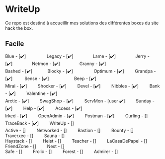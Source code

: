 # WriteUp
Ce repo est destiné à accueillir mes solutions des différentes boxes du site hack the box.

## Facile
Blue - [:heavy_check_mark:]&ensp;&ensp;&ensp;&ensp;&ensp;&emsp;&emsp; 
Legacy - [:heavy_check_mark:]&ensp;&ensp;&ensp;&ensp;&ensp;&emsp;&emsp;Lame - [:heavy_check_mark:]&ensp;&ensp;&ensp;&ensp;&ensp;&emsp;&emsp;Jerry - [:heavy_check_mark:]&ensp;&ensp;&ensp;&ensp;&ensp;&emsp;&emsp;Netmon - [:heavy_check_mark:]&ensp;&ensp;&ensp;&ensp;&ensp;&emsp;&emsp;Granny - [:heavy_check_mark:] </br>
Bashed - [:heavy_check_mark:]&ensp;&ensp;&ensp;&emsp;&emsp;Blocky - [:heavy_check_mark:]&ensp;&ensp;&ensp;&ensp;&emsp;&ensp;&ensp;&ensp; Optimum - [:heavy_check_mark:]&ensp;&ensp;&ensp;&emsp;Grandpa - [:heavy_check_mark:]&ensp;&ensp;&ensp;&emsp; Sense - [:heavy_check_mark:]&ensp;&ensp;&ensp;&emsp;&emsp;&emsp;&emsp; Beep - [:heavy_check_mark:] </br>
Mirai - [:heavy_check_mark:]&ensp;&ensp;&ensp;&ensp;&ensp;Shocker - [:heavy_check_mark:]&ensp;&ensp;&ensp;&ensp;&ensp;Devel - [:heavy_check_mark:]&ensp;&ensp;&ensp;&ensp;&ensp;Nibbles - [:heavy_check_mark:]&ensp;&ensp;&ensp;&ensp;&ensp;Bank - [:heavy_check_mark:]&ensp;&ensp;&ensp;&ensp;&ensp;Valentine - [:heavy_check_mark:]</br>
Arctic - [:heavy_check_mark:]&ensp;&ensp;&ensp;&ensp;&ensp;SwagShop - [:heavy_check_mark:]&ensp;&ensp;&ensp;&ensp;&ensp;ServMon - [user :heavy_check_mark:]&ensp;&ensp;&ensp;&ensp;&ensp;Sunday - [:heavy_check_mark:]&ensp;&ensp;&ensp;&ensp;&ensp;Help - [:heavy_check_mark:]&ensp;&ensp;&ensp;&ensp;&ensp;Access - [:heavy_check_mark:]</br>
Irked - [:heavy_check_mark:]&ensp;&ensp;&ensp;&ensp;&ensp;OpenAdmin - [:heavy_check_mark:]&ensp;&ensp;&ensp;&ensp;&ensp;Postman - [:heavy_check_mark:]&ensp;&ensp;&ensp;&ensp;&ensp;Curling - []&ensp;&ensp;&ensp;&ensp;&ensp;TraceBack - [:heavy_check_mark:]&ensp;&ensp;&ensp;&ensp;&ensp;WriteUp - []</br>
Active - []&ensp;&ensp;&ensp;&ensp;&ensp;Networked - []&ensp;&ensp;&ensp;&ensp;&ensp;Bastion - []&ensp;&ensp;&ensp;&ensp;&ensp;Bounty - []&ensp;&ensp;&ensp;&ensp;&ensp;Traverxec - []&ensp;&ensp;&ensp;&ensp;&ensp;Sauna - []</br>
Haystack - []&ensp;&ensp;&ensp;&ensp;&ensp;Heist - []&ensp;&ensp;&ensp;&ensp;&ensp;Teacher - []&ensp;&ensp;&ensp;&ensp;&ensp;LaCasaDePapel - []&ensp;&ensp;&ensp;&ensp;&ensp;FriendZone - []&ensp;&ensp;&ensp;&ensp;&ensp;Nest - []</br>
Safe - []&ensp;&ensp;&ensp;&ensp;&ensp;Frolic - []&ensp;&ensp;&ensp;&ensp;&ensp;Forest - []&ensp;&ensp;&ensp;&ensp;&ensp;Admirer - []&ensp;&ensp;&ensp;&ensp;&ensp;
